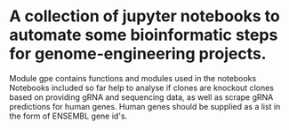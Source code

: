 # A collection of jupyter notebooks to automate some bioinformatic steps for genome-engineering projects.
Module gpe contains functions and modules used in the notebooks
Notebooks included so far help to analyse if clones are knockout clones based on providing gRNA and sequencing data, as well as scrape gRNA predictions for human genes.
Human genes should be supplied as a list in the form of ENSEMBL gene id's.
